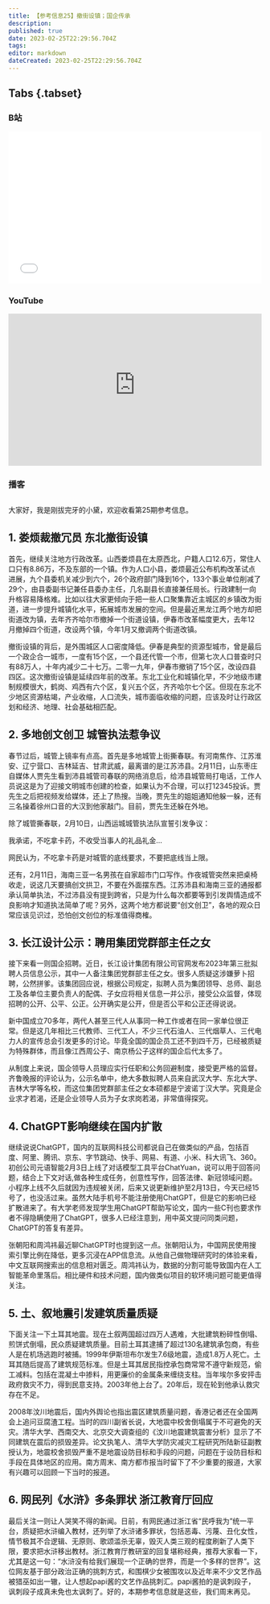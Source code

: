```yaml
---
title: 【参考信息25】撤街设镇；国企传承
description: 
published: true
date: 2023-02-25T22:29:56.704Z
tags: 
editor: markdown
dateCreated: 2023-02-25T22:29:56.704Z
---
```


## Tabs {.tabset}
### B站
<div style="position: relative; padding: 30% 45%;">
<iframe style="position: absolute; width: 100%; height: 100%; left: 0; top: 0;" src="//player.bilibili.com/player.html?&bvid=BV1N54y1P7Vb&page=1&as_wide=1&high_quality=1&danmaku=1" scrolling="no" border="0" frameborder="no" framespacing="0" allowfullscreen="true"></iframe>
</div>

### YouTube
<div style="position: relative; padding: 30% 45%;">
<iframe style="position: absolute; top: 0; left: 0; width: 100%; height: 100%;" src="https://www.youtube-nocookie.com/embed/W5IWeKUYr3M" title="YouTube video player" frameborder="0" allow="accelerometer; autoplay; clipboard-write; encrypted-media; gyroscope; picture-in-picture" allowfullscreen></iframe>
</div>
  
### 播客
<div class="podcast-player"></div>

## 

大家好，我是刚拔完牙的小黛，欢迎收看第25期参考信息。

## 1. 娄烦裁撤冗员 东北撤街设镇

首先，继续关注地方行政改革。山西娄烦县在太原西北，户籍人口12.6万，常住人口只有8.86万，不及东部的一个镇。作为人口小县，娄烦最近公布机构改革试点进展，九个县委机关减少到六个，26个政府部门降到16个，133个事业单位削减了29个，由县委副书记兼任县委办主任，几名副县长直接兼任局长。行政建制一向升格容易降格难。比如以往大家更倾向于把一些人口聚集靠近主城区的乡镇改为街道，进一步提升城镇化水平，拓展城市发展的空间。但是最近黑龙江两个地方却把街道改为镇，去年齐齐哈尔市撤掉一个街道设镇，伊春市改革幅度更大，去年12月撤掉四个街道，改设两个镇，今年1月又撤调两个街道改镇。

撤街设镇的背后，是外围城区人口密度降低。伊春是典型的资源型城市，曾是最后一个政企合一城市，一度有15个区，一个县还代管一个市，但第七次人口普查时只有88万人，十年内减少二十七万。二零一九年，伊春市撤销了15个区，改设四县四区。这次撤街设镇是延续四年前的改革。东北工业化和城镇化早，不少地级市建制规模很大，鹤岗、鸡西有六个区，复兴五个区，齐齐哈尔七个区。但现在东北不少地区资源枯竭，产业收缩，人口流失，城市面临收缩的问题，应该及时让行政区划和经济、地理、社会基础相匹配。

## 2. 多地创文创卫 城管执法惹争议

春节过后，城管上镜率有点高。首先是多地城管上街撕春联。有河南焦作、江苏淮安、辽宁营口、吉林延吉、甘肃武威，最离谱的是江苏沛县。2月11日，山东枣庄自媒体人贾先生看到沛县城管司春联的网络消息后，给沛县城管局打电话，工作人员说这是为了迎接文明城市创建的检查，如果认为不合理，可以打12345投诉。贾先生之后把视频发给媒体，还上了热搜。当晚，贾先生的姐姐通知他躲一躲，还有三名操着徐州口音的大汉到他家敲门。目前，贾先生还躲在外地。

除了城管撕春联，2月10日，山西运城城管执法队宣誓引发争议：

我承诺，不吃拿卡药，不收受当事人的礼品礼金...

网民认为，不吃拿卡药是对城管的底线要求，不要把底线当上限。

还有，2月11日，海南三亚一名男孩在自家超市门口写作。作夜城管突然来把桌椅收走，说这几天要搞创文拱卫，不要在外面摆东西。江苏沛县和海南三亚的通报都承认简单执法，不过沛县没有提到跨省，只是为什么每次都要等到引发舆情造成不良影响才知道执法简单了呢？另外，这两个地方都说要“创文创卫”，各地的观众日常应该见识过，恐怕创文创位的标准值得商榷。

## 3. 长江设计公示：聘用集团党群部主任之女

接下来看一则国企招聘。近日，长江设计集团有限公司官网发布2023年第三批拟聘人员信息公示，其中一人备注集团党群部主任之女。很多人质疑这涉嫌萝卜招聘，公然拼爹。该集团回应说，根据公司规定，拟聘人员为集团领导、总师、副总工及各单位主要负责人的配偶、子女应将相关信息一并公示，接受公众监督，体现招聘的公开、公平、公正。公开确实是公开，但是否公平和公正还得说说。

新中国成立70多年，两代人甚至三代人从事同一种工作或者在同一家单位很正常。但是这几年相比三代教师、三代工人，不少三代石油人、三代烟草人、三代电力人的宣传总会引发更多的讨论。毕竟全国的国企员工还不到四千万，已经被质疑为特殊群体，而且像江西周公子、南京杨公子这样的国企后代太多了。

从制度上来说，国企领导人员理应实行任职和公务回避制度，接受更严格的监督。齐鲁晚报的评论认为，公示名单中，绝大多数拟聘人员来自武汉大学、东北大学、吉林大学等名校，而这位集团党群部主任之女本硕都是宁波诺丁汉大学。究竟是企业求才若渴，还是企业领导人员为子女求岗若渴，非常值得探究。

## 4. ChatGPT影响继续在国内扩散

继续说说ChatGPT，国内的互联网科技公司都说自己在做类似的产品，包括百度、阿里、腾讯、京东、字节跳动、快手、网易、有道、小米、科大讯飞、360。初创公司元语智能2月3日上线了对话模型工具平台ChatYuan，说可以用于回答问题，结合上下文对话,做各种生成任务，创意性写作，回答法律、新冠领域问题。小程序上线不久后就因为违规被关闭，后来又说更新维护至2月13日，今天已经15号了，也没活过来。虽然大陆手机号不能注册使用ChatGPT，但是它的影响已经扩散进来了。有大学老师发现学生用ChatGPT帮助写论文，国内一些C刊也要求作者不得隐瞒使用了ChatGPT，很多人已经注意到，用中英文提问同类问题，ChatGPT的答复有差异。

张朝阳和周鸿祎最近聊ChatGPT时也提到这一点。张朝阳认为，中国网民使用搜索引擎比例在降低，更多沉浸在APP信息流。从他自己做物理研究时的体验来看，中文互联网搜索出的信息相对匮乏。周鸿祎认为，数据的分割可能导致国内在人工智能革命里落后。相比硬件和技术问题，国内做类似项目的软环境问题可能更值得关注。

## 5. 土、叙地震引发建筑质量质疑

下面关注一下土耳其地震。现在土叙两国超过四万人遇难，大批建筑粉碎性倒塌、煎饼式倒塌，民众质疑建筑质量。目前土耳其逮捕了超过130名建筑承包商，有些人是在机场逃跑时被捕。1999年伊斯坦布尔发生7.6级地震，造成1.8万人死亡。土耳其随后提高了建筑规范标准。但是土耳其居民指控承包商常常不遵守新规范，偷工减料。包括在混凝土中掺料，用更廉价的金属条来缠绕支柱。当年埃尔多安抨击政府救灾不力，得到民意支持。2003年他上台了。20年后，现在轮到他承认救灾存在不足。

2008年汶川地震后，国内外舆论也指出震区建筑质量问题，香港记者还在全国两会上追问豆腐渣工程。当时的四川副省长说，大地震中校舍倒塌属于不可避免的天灾。清华大学、西南交大、北京交大调查组的《汶川地震建筑震害分析》显示了不同建筑在震后的损毁差异。论文执笔人、清华大学防灾减灾工程研究所陆新征副教授认为，地震校舍损毁严重不是地震设防目标和手段的问题，问题在于设防目标和手段在具体地区的应用。南方周末、南方都市报当时留下了不少重要的报道，大家有兴趣可以回顾一下当时的报道。

## 6. 网民列《水浒》多条罪状 浙江教育厅回应

最后关注一则让人哭笑不得的新闻。日前，有网民通过浙江省“民呼我为”统一平台，质疑把水浒编入教材，还列举了水浒诸多罪状，包括恶毒、污蔑、丑化女性，情节极其不合逻辑、无原则、歌颂滥杀无辜，毁灭人类三观的程度刷新了人类下限，要求把水浒移出教材。浙江教育厅教研室的回复堪称经典，推荐大家看一下，尤其是这一句：“水浒没有给我们展现一个正确的世界，而是一个多样的世界”。这位网友基于部分政治正确的挑刺方式，和围棋少女被围攻以及近年来不少文艺作品被猎巫如出一辙，让人想起papi酱的文艺作品挑刺汇。papi酱拍的是讽刺段子，讽刺段子成真未免也太讽刺了。好的，本期参考信息就是这些，我们周末再见。
